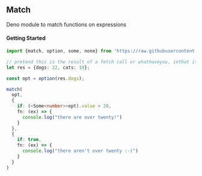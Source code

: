 ## Match

Deno module to match functions on expressions

#### Getting Started

```typescript
import {match, option, some, none} from 'https://raw.githubusercontent.com/gustavofsantos/match-ts/master/match.ts';

// pretend this is the result of a fetch call or whathaveyou, inthat it could be null/undefined
let res = {dogs: 22, cats: 19};

const opt = option(res.dogs);

match(
  opt,
  {
    if: (<Some<number>>opt).value > 20,
    fn: (ex) => {
      console.log("there are over twenty!")
    }
  },
  {
    if: true,
    fn: (ex) => {
      console.log("there aren't over twenty :-(")
    }
  }
)

```